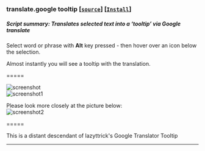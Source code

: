 ### **translate.google tooltip** **[[`source`]](../src/translate.google_tooltip.user.js)** **[[`Install`]](https://github.com/trespassersW/UserScripts/raw/master/src/translate.google_tooltip.user.js)**

##### **Script summary:**  Translates selected text into a ‘tooltip’ via Google translate 

Select word or phrase with **Alt** key pressed - then hover over an icon below the selection. 

Almost instantly you will see a tooltip with the translation. 

=====

![screenshot](http://imageshack.us/a/img692/6452/ma.gif)<br>
![screenshot1](http://imageshack.us/a/img854/1950/f7c.gif)<br>

Please look more closely at the picture below:<br>
![screenshot2](http://imageshack.us/a/img692/4493/cyq.gif)

=====

 This is a distant descendant of lazyttrick's Google Translator Tooltip

----
